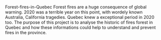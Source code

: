Forest-fires-in-Quebec
Forest fires are a huge consequence of global warning. 2020 was a terrible year on this point, with wordely known Australia, California tragedies.
Quebec knew a exceptional period in 2020 too.
The purpose of this project is to analyse the historic of fires forest in Quebec and how these informations could help to understand and prevent fires in the province.
